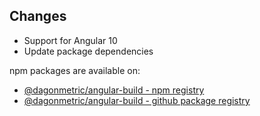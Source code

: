 ## Changes

* Support for Angular 10
* Update package dependencies

npm packages are available on:

* [@dagonmetric/angular-build - npm registry](https://www.npmjs.com/package/@dagonmetric/angular-build)
* [@dagonmetric/angular-build - github package registry](https://github.com/DagonMetric/angular-build/packages)
